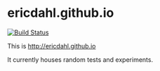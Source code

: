 ericdahl.github.io
==================

[![Build Status](https://travis-ci.org/ericdahl/ericdahl.github.io.png?branch=master)](https://travis-ci.org/ericdahl/ericdahl.github.io)

This is http://ericdahl.github.io

It currently houses random tests and experiments.
